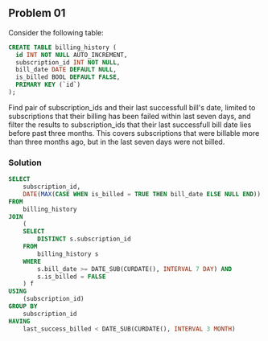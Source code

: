 ## Problem 01

Consider the following table:

```sql
CREATE TABLE billing_history (
  id INT NOT NULL AUTO_INCREMENT,
  subscription_id INT NOT NULL,
  bill_date DATE DEFAULT NULL,
  is_billed BOOL DEFAULT FALSE,
  PRIMARY KEY (`id`)
);
```

Find pair of subscription_ids and their last successfull bill's date, limited to subscriptions that their billing has been failed within last seven days, and filter the results to subscription_ids that their last successfull bill date lies before past three months. This covers subscriptions that were billable more than three months ago, but in the last seven days were not billed.

### Solution
```sql
SELECT
	subscription_id,
	DATE(MAX(CASE WHEN is_billed = TRUE THEN bill_date ELSE NULL END)) last_success_billed
FROM
	billing_history
JOIN
	(
	SELECT
		DISTINCT s.subscription_id
	FROM
		billing_history s
	WHERE
		s.bill_date >= DATE_SUB(CURDATE(), INTERVAL 7 DAY) AND
		s.is_billed = FALSE
	) f
USING
	(subscription_id)
GROUP BY
	subscription_id
HAVING
	last_success_billed < DATE_SUB(CURDATE(), INTERVAL 3 MONTH)
```
